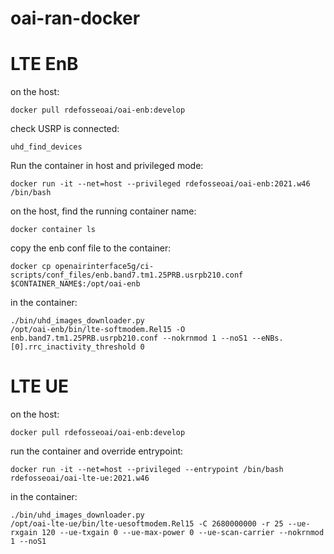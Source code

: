 # oai-ran-docker


# LTE EnB

on the host:

    docker pull rdefosseoai/oai-enb:develop
    
check USRP is connected:
    
    uhd_find_devices

Run the container in host and privileged mode:
    
    docker run -it --net=host --privileged rdefosseoai/oai-enb:2021.w46 /bin/bash

on the host, find the running container name:

    docker container ls

copy the enb conf file to the container:
    
    docker cp openairinterface5g/ci-scripts/conf_files/enb.band7.tm1.25PRB.usrpb210.conf $CONTAINER_NAME$:/opt/oai-enb

in the container:

    ./bin/uhd_images_downloader.py
    /opt/oai-enb/bin/lte-softmodem.Rel15 -O enb.band7.tm1.25PRB.usrpb210.conf --nokrnmod 1 --noS1 --eNBs.[0].rrc_inactivity_threshold 0

# LTE UE

on the host:

    docker pull rdefosseoai/oai-enb:develop

run the container and override entrypoint:

    docker run -it --net=host --privileged --entrypoint /bin/bash rdefosseoai/oai-lte-ue:2021.w46

in the container:

    ./bin/uhd_images_downloader.py
    /opt/oai-lte-ue/bin/lte-uesoftmodem.Rel15 -C 2680000000 -r 25 --ue-rxgain 120 --ue-txgain 0 --ue-max-power 0 --ue-scan-carrier --nokrnmod 1 --noS1
    
    
